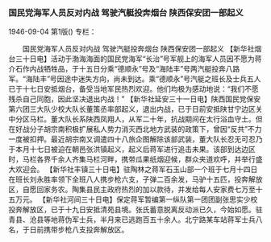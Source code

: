 ### 国民党海军人员反对内战  驾驶汽艇投奔烟台  陕西保安团一部起义

1946-09-04
第1版()
专栏：

　　国民党海军人员反对内战
    驾驶汽艇投奔烟台
    陕西保安团一部起义
    【新华社烟台三十日电】活动于渤海海面的国民党海军“长治”号军舰上的海军人员因不愿为蒋介石作内战牺牲品，于十五日分乘“德顺永”号及“海陆丰”号两汽艇投奔八路军。“海陆丰”号因途中迷失方向，尚未到达。乘“德顺永”号汽艇之班长及士兵五人已于十七日安抵烟台，备受当地军民热烈欢迎。他们均极为感动地说：“我们不愿残杀自己同胞，因此坚决退出内战！”
    【新华社延安三十一日电】陕西国民党保安第六团三大队少校大队长董策丞率部起义，退出内战，已于日前安抵陕甘宁边区关中分区马栏。董大队长系陕西凤翔人，从军二十年，抗战期间在太行浴血守土。但在好战分子胡宗南积极扩展私人势力消灭西北地方武装的政策下，曾因“反共”不力一度被扣押。最近胡宗南又调遣四十八旅企图解除该部武装，董大队长忍无可忍乃于本月十七日被迫在朝邑张洪镇起义，起义后蒋军进行追击未果。该部到达边区时，马栏各界千余人齐集马栏河畔，携带瓜果纸烟迎候，群众夹道欢呼，并举行盛大欢迎会。
    【新华社丰镇三十日电】驻陶林之蒋军石玉山部一个班于七月十四日在班长刘永胜率领下全班八人携步枪六支，子弹二百余发，马驴十五匹，投奔解放区，自愿回家务农。陶集县民主政府热烈的加以款待，并发给每人安家费七万至十五万元。
    【新华社河间三十日电】保定蒋军暂编第一纵队第一团团副张思实少校投奔解放区，已于十九日安抵清苑县境。张氏蓄意脱离反动派已久，今始如愿。驻青县、沧县等地蒋伪军士兵，半月来已逃跑百五十余人。北宁路某车站蒋军士兵八名，于日前携带步枪八支投奔解放区。
